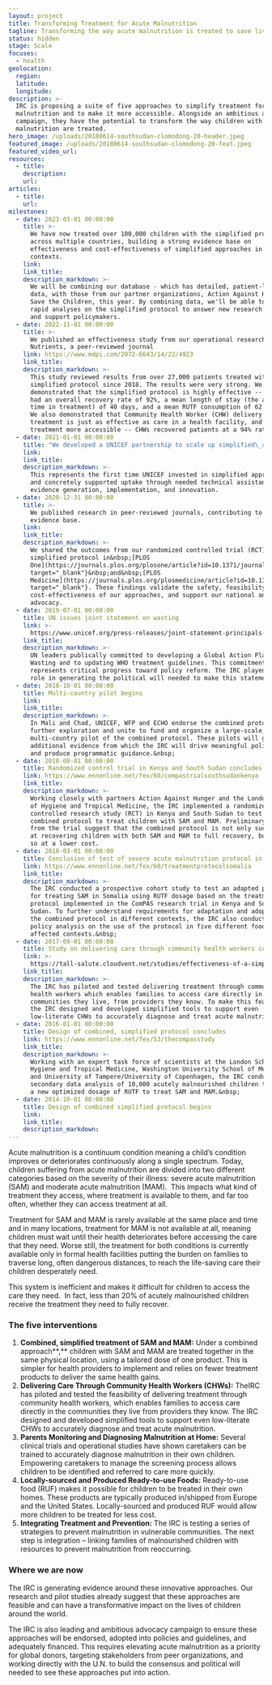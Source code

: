 ```yaml
---
layout: project
title: Transforming Treatment for Acute Malnutrition
tagline: Transforming the way acute malnutrition is treated to save lives and cost
status: hidden
stage: Scale
focuses:
  - health
geolocation:
  region:
  latitude:
  longitude:
description: >-
  IRC is proposing a suite of five approaches to simplify treatment for acute
  malnutrition and to make it more accessible. Alongside an ambitious advocacy
  campaign, they have the potential to transform the way children with acute
  malnutrition are treated.
hero_image: /uploads/20180614-southsudan-clomodong-20-header.jpeg
featured_image: /uploads/20180614-southsudan-clomodong-20-feat.jpeg
featured_video_url:
resources:
  - title:
    description:
    url:
articles:
  - title:
    url:
milestones:
  - date: 2023-03-01 00:00:00
    title: >-
      We have now treated over 100,000 children with the simplified protocol
      across multiple countries, building a strong evidence base on
      effectiveness and cost-effectiveness of simplified approaches in many
      contexts. 
    link:
    link_title:
    description_markdown: >-
      We will be combining our database - which has detailed, patient-level
      data, with those from our partner organizations, Action Against Hunger and
      Save the Children, this year. By combining data, we'll be able to conduct
      rapid analyses on the simplified protocol to answer new research questions
      and support policymakers.
  - date: 2022-11-01 00:00:00
    title: >-
      We published an effectiveness study from our operational research Mali in
      Nutrients, a peer-reviewed journal
    link: https://www.mdpi.com/2072-6643/14/22/4923
    link_title:
    description_markdown: >-
      This study reviewed results from over 27,000 patients treated with the
      simplified protocol since 2018. The results were very strong. We
      demonstrated that the simplified protocol is highly effective -- patients
      had an overall recovery rate of 92%, a mean length of stay (the amount of
      time in treatment) of 40 days, and a mean RUTF consumption of 62 sachets.
      We also demonstrated that Community Health Worker (CHW) delivery of
      treatment is just as effective as care in a health facility, and makes
      treatment more accessible -- CHWs recovered patients at a 94% rate.
  - date: 2021-01-01 00:00:00
    title: "We developed a UNICEF partnership to scale up simplified\_approaches and are now leading a consortium of our team,\_Action Against Hunger, and Save the Children"
    link:
    link_title:
    description_markdown: >-
      This represents the first time UNICEF invested in simplified approaches
      and concretely supported uptake through needed technical assistance,
      evidence generation, implementation, and innovation.
  - date: 2020-12-31 00:00:00
    title: >-
      We published research in peer-reviewed journals, contributing to our
      evidence base.
    link:
    link_title:
    description_markdown: >-
      We shared the outcomes from our randomized controlled trial (RCT) on the
      simplified protocol in&nbsp;[PLOS
      One](https://journals.plos.org/plosone/article?id=10.1371/journal.pone.0245477){:
      target="_blank"}&nbsp;and&nbsp;[PLOS
      Medicine](https://journals.plos.org/plosmedicine/article?id=10.1371/journal.pmed.1003192){:
      target="_blank"}. These findings validate the safety, feasibility, and
      cost-effectiveness of our approaches, and support our national and global
      advocacy.
  - date: 2019-07-01 00:00:00
    title: UN issues joint statement on wasting
    link: >-
      https://www.unicef.org/press-releases/joint-statement-principals-fao-who-unhcr-unicef-wfp-and-un-ocha
    link_title:
    description_markdown: >-
      UN leaders publically committed to developing a Global Action Plan on
      Wasting and to updating WHO treatment guidelines. This commitment
      represents critical progress toward policy reform. The IRC played a key
      role in generating the political will needed to make this statement.
  - date: 2018-10-01 00:00:00
    title: Multi-country pilot begins
    link:
    link_title:
    description_markdown: >-
      In Mali and Chad, UNICEF, WFP and ECHO endorse the combined protocol for
      further exploration and unite to fund and organize a large-scale,
      multi-country pilot of the combined protocol. These pilots will generate
      additional evidence from which the IRC will drive meaningful policy change
      and produce programmatic guidance.&nbsp;
  - date: 2018-08-01 00:00:00
    title: Randomized control trial in Kenya and South Sudan concludes
    link: https://www.ennonline.net/fex/60/compastrialsouthsudankenya
    link_title:
    description_markdown: >-
      Working closely with partners Action Against Hunger and the London School
      of Hygiene and Tropical Medicine, the IRC implemented a randomized
      controlled research study (RCT) in Kenya and South Sudan to test a
      combined protocol to treat children with SAM and MAM. Preliminary results
      from the trial suggest that the combined protocol is not only successful
      at recovering children with both SAM and MAM to full recovery, but can do
      so at a lower cost.
  - date: 2018-03-01 00:00:00
    title: Conclusion of test of severe acute malnutrition protocol in Somalia
    link: https://www.ennonline.net/fex/60/treatmentprotocolsomalia
    link_title:
    description_markdown: >-
      The IRC conducted a prospective cohort study to test an adapted protocol
      for treating SAM in Somalia using RUTF dosage based on the treatment
      protocol implemented in the ComPAS research trial in Kenya and South
      Sudan. To further understand requirements for adaptation and adoption of
      the combined protocol in different contexts, the IRC also conducted a
      policy analysis on the use of the protocol in five different food-crisis
      affected contexts.&nbsp;
  - date: 2017-09-01 00:00:00
    title: Study on delivering care through community health workers concludes
    link: >-
      https://tall-salute.cloudvent.net/studies/effectiveness-of-a-simplified-protocol-for-community-health-workers-to-treat-severe-acute-malnutrition-sam-in-an-emergency-prone-setting/
    link_title:
    description_markdown: >-
      The IRC has piloted and tested delivering treatment through community
      health workers which enables families to access care directly in the
      communities they live, from providers they know. To make this feasible,
      the IRC designed and developed simplified tools to support even
      low-literate CHWs to accurately diagnose and treat acute malnutrition.
  - date: 2016-01-01 00:00:00
    title: Design of combined, simplified protocol concludes
    link: https://www.ennonline.net/fex/53/thecompasstudy
    link_title:
    description_markdown: >-
      Working with an expert task force of scientists at the London School of
      Hygiene and Tropical Medicine, Washington University School of Medicine,
      and University of Tampere/University of Copenhagen, the IRC conducts
      secondary data analysis of 10,000 acutely malnourished children to propose
      a new optimized dosage of RUTF to treat SAM and MAM.&nbsp;
  - date: 2014-10-01 00:00:00
    title: Design of combined simplified protocol begins
    link:
    link_title:
    description_markdown:
---
```

Acute malnutrition is a continuum condition meaning a child’s condition improves or deteriorates continuously along a single spectrum. Today, children suffering from acute malnutrition are divided into two different categories based on the severity of their illness: severe acute malnutrition (SAM) and moderate acute malnutrition (MAM).&nbsp; This impacts what kind of treatment they access, where treatment is available to them, and far too often, whether they can access treatment at all.&nbsp;

Treatment for SAM and MAM is rarely available at the same place and time and in many locations, treatment for MAM is not available at all, meaning children must wait until their health deteriorates before accessing the care that they need. Worse still, the treatment for both conditions is currently available only in formal health facilities putting the burden on families to traverse long, often dangerous distances, to reach the life-saving care their children desperately need. &nbsp;

This system is inefficient and makes it difficult for children to access the care they need.&nbsp; In fact, less than 20% of acutely malnourished children receive the treatment they need to fully recover.&nbsp;

### **The five interventions**

1. **Combined, simplified treatment of SAM and MAM:** Under a combined approach**,** children with SAM and MAM are treated together in the same physical location, using a tailored dose of one product. This is simpler for health providers to implement and relies on fewer treatment products to deliver the same health gains.&nbsp;
2. **Delivering Care Through Community Health Workers (CHWs):** TheIRC has piloted and tested the feasibility of delivering treatment through community health workers, which enables families to access care directly in the communities they live from providers they know. The IRC designed and developed simplified tools to support even low-literate CHWs to accurately diagnose and treat acute malnutrition.
3. **Parents Monitoring and Diagnosing Malnutrition at Home:** Several clinical trials and operational studies have shown caretakers can be trained to accurately diagnose malnutrition in their own children. Empowering caretakers to manage the screening process allows children to be identified and referred to care more quickly.
4. **Locally-sourced and Produced Ready-to-use Foods:** Ready-to-use food (RUF) makes it possible for children to be treated in their own homes. These products are typically produced in/shipped from Europe and the United States. Locally-sourced and produced RUF would allow more children to be treated for less cost.
5. **Integrating Treatment and Prevention:** The IRC is testing a series of strategies to prevent malnutrition in vulnerable communities. The next step is integration – linking families of malnourished children with resources to prevent malnutrition from reoccurring.

### **Where we are now**

The IRC is generating evidence around these innovative approaches. Our research and pilot studies already suggest that these approaches are feasible and can have a transformative impact on the lives of children around the world.&nbsp;

The IRC is also leading and ambitious advocacy campaign to ensure these approaches will be endorsed, adopted into policies and guidelines, and adequately financed. This requires elevating acute malnutrition as a priority for global donors, targeting stakeholders from peer organizations, and working directly with the U.N. to build the consensus and political will needed to see these approaches put into action.